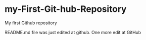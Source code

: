 # my-First-Git-hub-Repository
My first Github repository

README.md file was just edited at github. One more edit at GitHub
